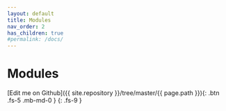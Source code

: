 ```yaml
---
layout: default
title: Modules
nav_order: 2
has_children: true
#permalink: /docs/
---
```


# Modules
[Edit me on Github]({{ site.repository }}/tree/master/{{ page.path }}){: .btn .fs-5 .mb-md-0 } 
{: .fs-9 }